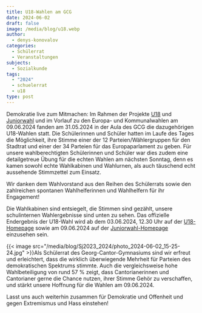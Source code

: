 ```yaml
---
title: U18-Wahlen am GCG
date: 2024-06-02
draft: false
image: /media/blog/u18.webp
author:
  - denys-konovalov
categories:
  - Schülerrat
  - Veranstaltungen
subjects:
  - Sozialkunde
tags:
  - "2024"
  - schuelerrat
  - u18
type: post
---
```

Demokratie live zum Mitmachen: Im Rahmen der Projekte [U18](https://u18.org) und [Juniorwahl](https://www.juniorwahl.de/) und im Vorlauf zu den Europa- und Kommunalwahlen am 09.06.2024 fanden am 31.05.2024 in der Aula des GCG die dazugehörigen U18-Wahlen statt. Die Schülerinnen und Schüler hatten im Laufe des Tages die Möglichkeit, ihre Stimme einer der 12 Parteien/Wählergruppen für den Stadtrat und einer der 34 Parteien für das Europaparlament zu geben. Für unsere wahlberechtigten Schülerinnen und Schüler war dies zudem eine detailgetreue Übung für die echten Wahlen am nächsten Sonntag, denn es kamen sowohl echte Wahlkabinen und Wahlurnen, als auch täuschend echt aussehende Stimmzettel zum Einsatz.

Wir danken dem Wahlvorstand aus den Reihen des Schülerrats sowie den zahlreichen spontanen Wahlhelferinnen und Wahlhelfern für ihr Engagement!

Die Wahlkabinen sind entsiegelt, die Stimmen sind gezählt, unsere schulinternen Wahlergebnisse sind unten zu sehen. Das offizielle Endergebnis der U18-Wahl wird ab dem 03.06.2024, 12.30 Uhr auf der [U18-Homepage](https://u18.org) sowie am 09.06.2024 auf der [Juniorwahl-Homepage](https://www.juniorwahl.de/) einzusehen sein. 



{{< image src="/media/blog/Sj2023_2024/photo_2024-06-02_15-25-24.jpg" >}}Als Schülerrat des Georg-Cantor-Gymnasiums sind wir erfreut und erleichtert, dass die wirklich überwiegende Mehrheit für Parteien des demokratischen Spektrums stimmte. Auch die vergleichsweise hohe Wahlbeteiligung von rund 57 % zeigt, dass Cantorianerinnen und Cantorianer gerne die Chance nutzen, ihrer Stimme Gehör zu verschaffen, und stärkt unsere Hoffnung für die Wahlen am 09.06.2024.

Lasst uns auch weiterhin zusammen für Demokratie und Offenheit und gegen Extremismus und Hass einstehen!
